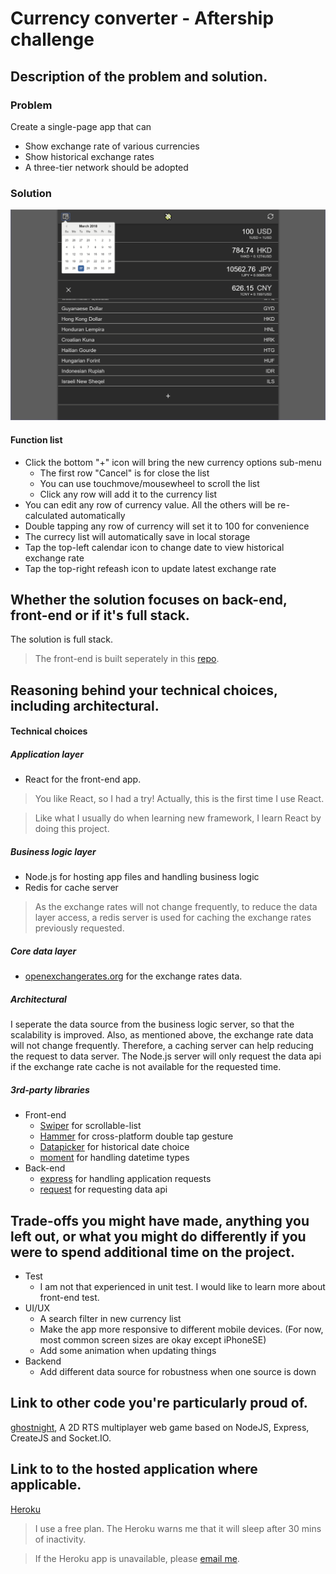 # Currency converter - Aftership challenge

## Description of the problem and solution.

### Problem
Create a single-page app that can
- Show exchange rate of various currencies
- Show historical exchange rates
- A three-tier network should be adopted

### Solution
![Screenshot](img/screenshot.png)
#### Function list
- Click the bottom "+" icon will bring the new currency options sub-menu
	- The first row "Cancel" is for close the list
	- You can use touchmove/mousewheel to scroll the list
	- Click any row will add it to the currency list
- You can edit any row of currency value. All the others will be re-calculated automatically
- Double tapping any row of currency will set it to 100 for convenience
- The currecy list will automatically save in local storage
- Tap the top-left calendar icon to change date to view historical exchange rate
- Tap the top-right refeash icon to update latest exchange rate

## Whether the solution focuses on back-end, front-end or if it's full stack.

The solution is full stack.
> The front-end is built seperately in this [repo](https://github.com/Houdou/CurrencyConverter).

## Reasoning behind your technical choices, including architectural.

#### Technical choices
##### Application layer
- React for the front-end app.
> You like React, so I had a try! Actually, this is the first time I use React.

> Like what I usually do when learning new framework, I learn React by doing this project.

##### Business logic layer
- Node.js for hosting app files and handling business logic
- Redis for cache server

> As the exchange rates will not change frequently, to reduce the data layer access, a redis server is used for caching the exchange rates previously requested.

##### Core data layer
- [openexchangerates.org](http://openexchangerates.org) for the exchange rates data.

##### Architectural
I seperate the data source from the business logic server, so that the scalability is improved.
Also, as mentioned above, the exchange rate data will not change frequently. Therefore, a caching server can help reducing the request to data server. The Node.js server will only request the data api if the exchange rate cache is not available for the requested time.

##### 3rd-party libraries
- Front-end
	- [Swiper](https://www.npmjs.com/package/react-id-swiper) for scrollable-list
	- [Hammer](https://www.npmjs.com/package/react-hammer) for cross-platform double tap gesture
	- [Datapicker](https://reactdatepicker.com/) for historical date choice
	- [moment](http://momentjs.com/) for handling datetime types
- Back-end
	- [express](http://expressjs.com/) for handling application requests
	- [request](https://www.npmjs.com/package/request) for requesting data api

## Trade-offs you might have made, anything you left out, or what you might do differently if you were to spend additional time on the project.
- Test
	- I am not that experienced in unit test. I would like to learn more about front-end test.
- UI/UX
	- A search filter in new currency list
	- Make the app more responsive to different mobile devices. (For now, most common screen sizes are okay except iPhoneSE)
	- Add some animation when updating things
- Backend
	- Add different data source for robustness when one source is down

## Link to other code you're particularly proud of.
[ghostnight](https://github.com/Houdou/ghostnight), A 2D RTS multiplayer web game based on NodeJS, Express, CreateJS and Socket.IO.

## Link to to the hosted application where applicable.
[Heroku](http://currency-converter-pt.herokuapp.com)
> I use a free plan. The Heroku warns me that it will sleep after 30 mins of inactivity.

> If the Heroku app is unavailable, please [email me](mailto:tpengac@connect.ust.hk).
